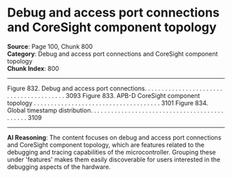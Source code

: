 # Debug and access port connections and CoreSight component topology

**Source**: Page 100, Chunk 800  
**Category**: Debug and access port connections and CoreSight component topology  
**Chunk Index**: 800

---

Figure 832. Debug and access port connections. . . . . . . . . . . . . . . . . . . . . . . . . . . . . . . . . . . . . . . . 3093
Figure 833. APB-D CoreSight component topology . . . . . . . . . . . . . . . . . . . . . . . . . . . . . . . . . . . . . 3101
Figure 834. Global timestamp distribution. . . . . . . . . . . . . . . . . . . . . . . . . . . . . . . . . . . . . . . . . . . . . 3109

---

**AI Reasoning**: The content focuses on debug and access port connections and CoreSight component topology, which are features related to the debugging and tracing capabilities of the microcontroller. Grouping these under 'features' makes them easily discoverable for users interested in the debugging aspects of the hardware.
